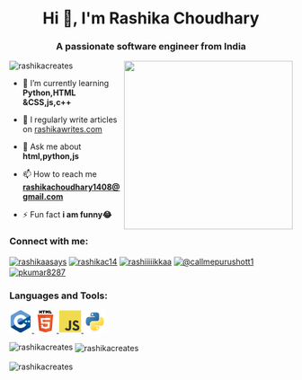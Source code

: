 <h1 align="center">Hi 👋, I'm Rashika Choudhary</h1>
<h3 align="center">A passionate software engineer from India</h3>
<img src="https://ardas-it.com/uploads/images/blogs/giph.gif" width="300" height="300" align="right">

<p align="left"> <img src="https://komarev.com/ghpvc/?username=rashikacreates&label=Profile%20views&color=0e75b6&style=flat" alt="rashikacreates" /> </p>

- 🌱 I’m currently learning **Python,HTML &CSS,js,c++**

- 📝 I regularly write articles on [rashikawrites.com](rashikawrites.com)

- 💬 Ask me about **html,python,js**

- 📫 How to reach me **rashikachoudhary1408@gmail.com**

- ⚡ Fun fact **i am funny😂**

<h3 align="left">Connect with me:</h3>
<p align="left">
<a href="https://twitter.com/rashikaasays" target="blank"><img align="center" src="https://raw.githubusercontent.com/rahuldkjain/github-profile-readme-generator/master/src/images/icons/Social/twitter.svg" alt="rashikaasays" height="30" width="40" /></a>
<a href="https://linkedin.com/in/rashikac14" target="blank"><img align="center" src="https://raw.githubusercontent.com/rahuldkjain/github-profile-readme-generator/master/src/images/icons/Social/linked-in-alt.svg" alt="rashikac14" height="30" width="40" /></a>
<a href="https://instagram.com/rashiiiiikkaa" target="blank"><img align="center" src="https://raw.githubusercontent.com/rahuldkjain/github-profile-readme-generator/master/src/images/icons/Social/instagram.svg" alt="rashiiiiikkaa" height="30" width="40" /></a>
<a href="https://www.hackerrank.com/@callmepurushott1" target="blank"><img align="center" src="https://raw.githubusercontent.com/rahuldkjain/github-profile-readme-generator/master/src/images/icons/Social/hackerrank.svg" alt="@callmepurushott1" height="30" width="40" /></a>
<a href="https://www.leetcode.com/pkumar8287" target="blank"><img align="center" src="https://raw.githubusercontent.com/rahuldkjain/github-profile-readme-generator/master/src/images/icons/Social/leet-code.svg" alt="pkumar8287" height="30" width="40" /></a>
</p>

<h3 align="left">Languages and Tools:</h3>
<p align="left"> <a href="https://www.w3schools.com/cpp/" target="_blank" rel="noreferrer"> <img src="https://raw.githubusercontent.com/devicons/devicon/master/icons/cplusplus/cplusplus-original.svg" alt="cplusplus" width="40" height="40"/> </a> <a href="https://www.w3.org/html/" target="_blank" rel="noreferrer"> <img src="https://raw.githubusercontent.com/devicons/devicon/master/icons/html5/html5-original-wordmark.svg" alt="html5" width="40" height="40"/> </a> <a href="https://developer.mozilla.org/en-US/docs/Web/JavaScript" target="_blank" rel="noreferrer"> <img src="https://raw.githubusercontent.com/devicons/devicon/master/icons/javascript/javascript-original.svg" alt="javascript" width="40" height="40"/> </a> <a href="https://www.python.org" target="_blank" rel="noreferrer"> <img src="https://raw.githubusercontent.com/devicons/devicon/master/icons/python/python-original.svg" alt="python" width="40" height="40"/> </a> </p>

<p><img align="left" src="https://github-readme-stats.vercel.app/api/top-langs?username=rashikacreates&show_icons=true&locale=en&layout=compact" alt="rashikacreates" /></p>

<p>&nbsp;<img align="center" src="https://github-readme-stats.vercel.app/api?username=rashikacreates&show_icons=true&locale=en" alt="rashikacreates" /></p>

<p><img align="center" src="https://github-readme-streak-stats.herokuapp.com/?user=rashikacreates&" alt="rashikacreates" /></p>
